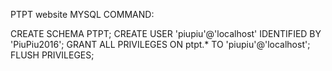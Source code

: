PTPT website
MYSQL COMMAND:

CREATE SCHEMA PTPT;
CREATE USER 'piupiu'@'localhost' IDENTIFIED BY 'PiuPiu2016';
GRANT ALL PRIVILEGES ON ptpt.* TO 'piupiu'@'localhost';
FLUSH PRIVILEGES;
